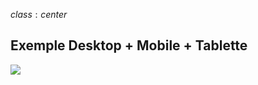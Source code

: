 $class: center$

## Exemple Desktop + Mobile + Tablette

![](images/exemple_mobile_desktop_tablet_grid.png)

